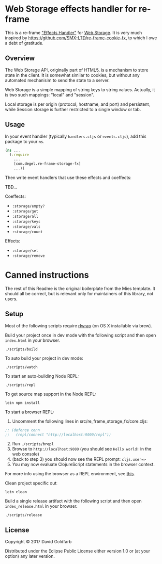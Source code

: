 # Web Storage effects handler for re-frame

This is a
re-frame
["Effects Handler"](https://github.com/Day8/re-frame/wiki/Effectful-Event-Handlers)
for [Web Storage](https://en.wikipedia.org/wiki/Web_storage). It is very much inspired
by <https://github.com/SMX-LTD/re-frame-cookie-fx>, to which I owe a debt of gratitude.

## Overview

The Web Storage API, originally part of HTML5, is a mechanism to store state in the
client. It is somewhat similar to cookies, but without any automated mechanisim to send
the state to a server.

Web Storage is a simple mapping of string keys to string values. Actually, it is two
such mappings: "local" and "session".

Local storage is per origin (protocol, hostname, and port) and persistent, while Session
storage is further restricted to a single window or tab.

## Usage

In your event handler (typically `handlers.cljs` or `events.cljs`), add this package to your `ns`.

```clj
(ns ...
  (:require
    ...
    [com.degel.re-frame-storage-fx]
    ...))
```

Then write event handlers that use these effects and coeffects:

TBD...

Coeffects:

- `:storage/empty?`
- `:storage/get`
- `:storage/all`
- `:storage/keys`
- `:storage/vals`
- `:storage/count`

Effects:

- `:storage/set`
- `:storage/remove`

# Canned instructions

The rest of this Readme is the original boilerplate from the Mies template. It should
all be correct, but is relevant only for maintainers of this library, not users.

## Setup

Most of the following scripts require [rlwrap](http://utopia.knoware.nl/~hlub/uck/rlwrap/) (on OS X installable via brew).

Build your project once in dev mode with the following script and then open `index.html` in your browser.

    ./scripts/build

To auto build your project in dev mode:

    ./scripts/watch

To start an auto-building Node REPL:

    ./scripts/repl

To get source map support in the Node REPL:

    lein npm install
    
To start a browser REPL:
    
1. Uncomment the following lines in src/re_frame_storage_fx/core.cljs:
```clojure
;; (defonce conn
;;   (repl/connect "http://localhost:9000/repl"))
```
2. Run `./scripts/brepl`
3. Browse to `http://localhost:9000` (you should see `Hello world!` in the web console)
4. (back to step 3) you should now see the REPL prompt: `cljs.user=>`
5. You may now evaluate ClojureScript statements in the browser context.
    
For more info using the browser as a REPL environment, see
[this](https://github.com/clojure/clojurescript/wiki/The-REPL-and-Evaluation-Environments#browser-as-evaluation-environment).
    
Clean project specific out:

    lein clean
     
Build a single release artifact with the following script and then open `index_release.html` in your browser.

    ./scripts/release

## License

Copyright © 2017 David Goldfarb

Distributed under the Eclipse Public License either version 1.0 or (at your option) any later version.
